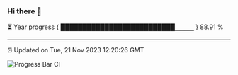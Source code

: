 ### Hi there 👋

⏳ Year progress { ██████████████████████████▁▁▁▁ } 88.91 %

---

⏰ Updated on Tue, 21 Nov 2023 12:20:26 GMT

![Progress Bar CI](https://github.com/liununu/liununu/workflows/Progress%20Bar%20CI/badge.svg)
